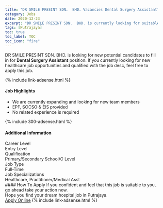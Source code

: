 ```yaml
---
title: "DR SMILE PRESINT SDN.  BHD. Vacancies Dental Surgery Assistant" 
category: Jobs 
date: 2020-12-23 
excerpt: "DR SMILE PRESINT SDN.  BHD. is currently looking for suitable person to fill in the Dental Surgery Assistant which positioned at Putrajaya" 
tags: [Putrajaya] 
toc: true 
toc_label: TOC 
toc_icon: "fire" 
--- 
```


<p>DR SMILE PRESINT SDN.  BHD. is looking for new potential candidates to fill in for <b>Dental Surgery Assistant</b> position. If you currently looking for new healthcare job opportunities and qualified with the job desc, feel free to apply this job.
</p>{% include link-adsense.html %} 
<div><div><div><h4>Job Highlights</h4></div></div><div><ul><li><div><div><div><div></div></div></div><div><span>We are currently expanding and looking for new team members</span></div></div></li><li><div><div><div><div></div></div></div><div><span>EPF, SOCSO &amp; EIS provided</span></div></div></li><li><div><div><div><div></div></div></div><div><span>No related experience is required</span></div></div></li></ul></div></div> 
{% include 300-adsense.html %} 
<div><div><div><h4>Additional Information</h4></div></div><div><div><div><div><div><div><div><div><span>Career Level</span></div></div><div><span>Entry Level</span></div></div></div></div><div><div><div><div><div><span>Qualification</span></div></div><div><span>Primary/Secondary School/O Level</span></div></div></div></div><div><div><div><div><div><span>Job Type</span></div></div><div><span>Full-Time</span></div></div></div></div><div><div><div><div><div><span>Job Specializations</span></div></div><div><span>Healthcare, Practitioner/Medical Asst</span></div></div></div></div></div></div></div></div> 
#### How To Apply 
If you confident and feel that this job is suitable to you, go ahead take your action now. <br/> 
Hope you find your dream hospital job in Putrajaya. <br/> 
<a href="https://www.jobstreet.com.my/en/job/dental-surgery-assistant-4447344?jobId=jobstreet-my-job-4447344&sectionRank=4&token=0~aa52f537-14f1-45db-bcaa-0d4f90a9f5f3&fr=SRP%20View%20In%20New%20Ta" class="btn btn--warning" target="_blank" rel="nofollow noopenner">Apply Online</a> 
{% include link-adsense.html %} 